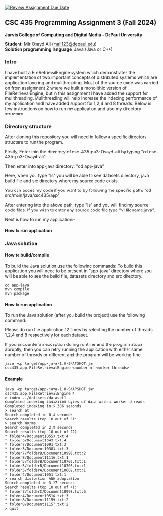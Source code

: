 [![Review Assignment Due Date](https://classroom.github.com/assets/deadline-readme-button-22041afd0340ce965d47ae6ef1cefeee28c7c493a6346c4f15d667ab976d596c.svg)](https://classroom.github.com/a/qs-h0QLc)
## CSC 435 Programming Assignment 3 (Fall 2024)
**Jarvis College of Computing and Digital Media - DePaul University**

**Student**: Mir Osayd Ali (mali123@depaul.edu)  
**Solution programming language**: Java (Java or C++)

### Intro

I have built a FileRetrievalEngine system which demonstrates the implementation of two important concepts of distributed systems which are application layering and mulithreading. Most of the source code was carried on from assignment 2 where we built a monolithic version of FileRetrievalEngine, but in this assignment I have added the support for mulithreading. Mulithreading will help increase the indexing performance of my application andI have added support for 1,2,4 and 8 threads. Below is few instructions on how to run my application and also my directory structure.

### Directory structure

After cloning this repository you will need to follow a specific directory structure to run the program.

Firstly, Enter into the directory of csc-435-pa3-Osayd-ali by typing "cd csc-435-pa3-Osayd-ali"

Then enter into app-java directory: "cd app-java"

Here, when you type "ls" you will be able to see datasets directory, java build file and src directory where my source code exists.

You can acces my code if you want to by following the specific path: "cd src/main/java/csc435/app"

After entering into the above path, type "ls" and you will find my source code files. If you wish to enter any source code file type "vi filename.java".

Next is how to run my application:-


#### How to run application


### Java solution
#### How to build/compile

To build the Java solution use the following commands:
To build this application you will need to be present in "app-java" directory where you will be able to see the build file, datasets directory and src directory.
```
cd app-java
mvn compile
mvn package
```

#### How to run application

To run the Java solution (after you build the project) use the following command:

Please do run the application 12 times by selecting the number of threads 1,2,4 and 8 respectively for each dataset.

If you encounter an exception during runtime and the program stops abruptly, then you can retry running the application with either same number of threads or different and the program will be working fine.
```
java -cp target/app-java-1.0-SNAPSHOT.jar csc435.app.FileRetrievalEngine <number of worker threads>
```

#### Example

```
java -cp target/app-java-1.0-SNAPSHOT.jar csc435.app.FileRetrievalEngine 4
> index ../datasets/dataset1
Completed indexing 134321105 bytes of data with 4 worker threads
Completed indexing in 5.386 seconds
> search at
Search completed in 0.4 seconds
Search results (top 10 out of 0):
> search Worms
Search completed in 2.8 seconds
Search results (top 10 out of 12):
* folder4/Document10553.txt:4
* folder3/Document1043.txt:4
* folder7/Document1091.txt:3
* folder3/Document10383.txt:3
* folder7/folderB/Document10991.txt:2
* folder8/Document11116.txt:1
* folder5/folderB/Document10706.txt:1
* folder5/folderB/Document10705.txt:1
* folder5/folderA/Document10689.txt:1
* folder4/Document1051.txt:1
> search distortion AND adaptation
Search completed in 3.27 seconds
Search results (top 10 out of 4):
* folder7/folderC/Document10998.txt:6
* folder4/Document10516.txt:3
* folder8/Document11159.txt:2
* folder8/Document11157.txt:2
> quit
```
